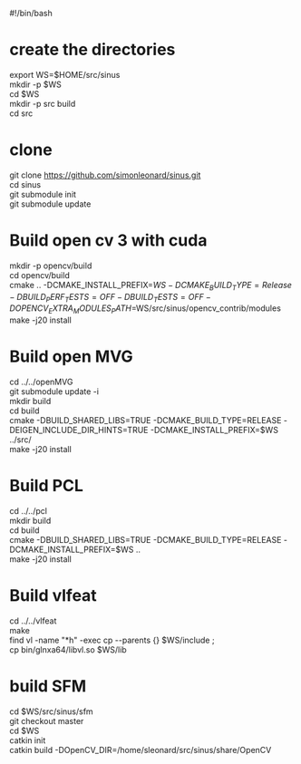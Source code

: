 #!/bin/bash

# create the directories
export WS=$HOME/src/sinus </br>
mkdir -p $WS </br>
cd $WS </br>
mkdir -p src build</br>
cd src</br>

# clone 
git clone https://github.com/simonleonard/sinus.git</br>
cd sinus</br>
git submodule init</br>
git submodule update</br>


# Build open cv 3 with cuda
mkdir -p opencv/build</br>
cd opencv/build</br>
cmake .. -DCMAKE_INSTALL_PREFIX=$WS -DCMAKE_BUILD_TYPE=Release -DBUILD_PERF_TESTS=OFF -DBUILD_TESTS=OFF -DOPENCV_EXTRA_MODULES_PATH=$WS/src/sinus/opencv_contrib/modules</br>
make -j20 install</br>

# Build open MVG
cd ../../openMVG</br>
git submodule update -i</br>
mkdir build</br>
cd build</br>
cmake -DBUILD_SHARED_LIBS=TRUE -DCMAKE_BUILD_TYPE=RELEASE -DEIGEN_INCLUDE_DIR_HINTS=TRUE -DCMAKE_INSTALL_PREFIX=$WS ../src/</br>
make -j20 install</br>

# Build PCL
cd ../../pcl</br>
mkdir build</br>
cd build</br>
cmake -DBUILD_SHARED_LIBS=TRUE -DCMAKE_BUILD_TYPE=RELEASE -DCMAKE_INSTALL_PREFIX=$WS ..</br>
make -j20 install</br>

# Build vlfeat
cd ../../vlfeat</br>
make</br>
find vl -name "*h" -exec cp --parents {} $WS/include \;</br>
cp bin/glnxa64/libvl.so $WS/lib</br>

# build SFM
cd $WS/src/sinus/sfm</br>
git checkout master</br>
cd $WS</br>
catkin init</br>
catkin build -DOpenCV_DIR=/home/sleonard/src/sinus/share/OpenCV</br>

